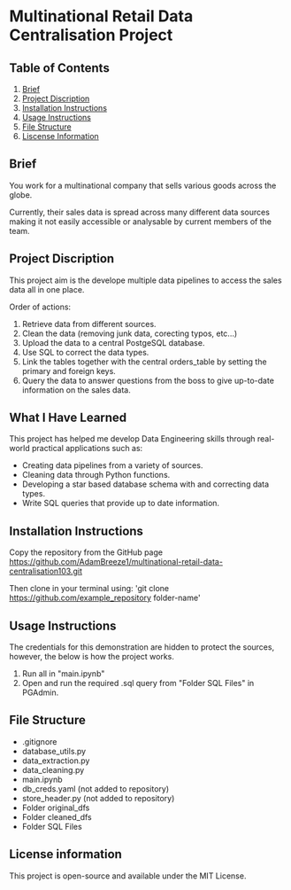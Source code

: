 # Multinational Retail Data Centralisation Project

## Table of Contents
1. [Brief](#brief)
1. [Project Discription](#project-discription)
1. [Installation Instructions](#installation-instructions)
1. [Usage Instructions](#usage-instructions)
1. [File Structure](#file-structure)
1. [Liscense Information](#liscense-information)

## Brief
You work for a multinational company that sells various goods across the globe.

Currently, their sales data is spread across many different data sources making it not easily accessible or analysable by current members of the team.

## Project Discription
This project aim is the develope multiple data pipelines to access the sales data all in one place.

Order of actions:
1. Retrieve data from different sources.
1. Clean the data (removing junk data, corecting typos, etc...)
1. Upload the data to a central PostgeSQL database.
1. Use SQL to correct the data types.
1. Link the tables together with the central orders_table by setting the primary and foreign keys.
1. Query the data to answer questions from the boss to give up-to-date information on the sales data.

## What I Have Learned
This project has helped me develop Data Engineering skills through real-world practical applications such as:
- Creating data pipelines from a variety of sources.
- Cleaning data through Python functions.
- Developing a star based database schema with and correcting data types.
- Write SQL queries that provide up to date information.

## Installation Instructions
Copy the repository from the GitHub page
https://github.com/AdamBreeze1/multinational-retail-data-centralisation103.git

Then clone in your terminal using:
'git clone https://github.com/example_repository folder-name'

## Usage Instructions
The credentials for this demonstration are hidden to protect the sources, however, the below is how the project works.

1. Run all in "main.ipynb" 
1. Open and run the required .sql query from "Folder SQL Files" in PGAdmin.

## File Structure
- .gitignore
- database_utils.py
- data_extraction.py
- data_cleaning.py
- main.ipynb
- db_creds.yaml (not added to repository)
- store_header.py (not added to repository)
- Folder original_dfs
- Folder cleaned_dfs
- Folder SQL Files


## License information
This project is open-source and available under the MIT License.